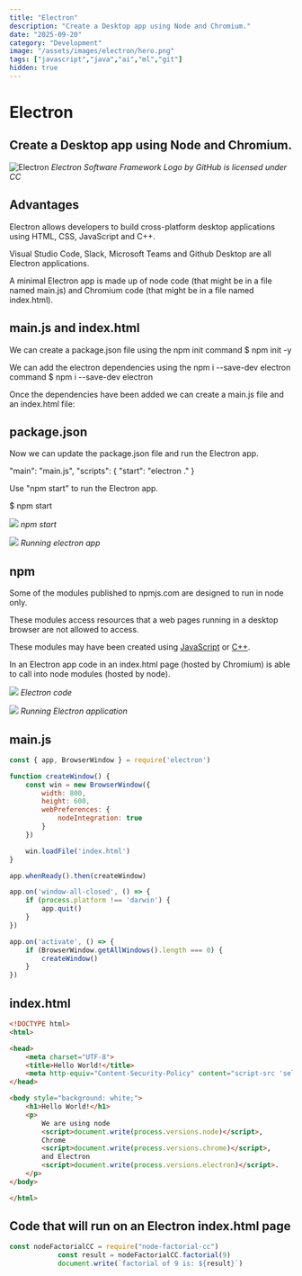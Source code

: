 ```yaml
---
title: "Electron"
description: "Create a Desktop app using Node and Chromium."
date: "2025-09-20"
category: "Development"
image: "/assets/images/electron/hero.png"
tags: ["javascript","java","ai","ml","git"]
hidden: true
---
```


# Electron

## Create a Desktop app using Node and Chromium.

![Electron](/assets/images/electron/1200px-electron-software-framework-logo.svg-1200x1200.png)
*Electron Software Framework Logo by GitHub is licensed under CC*


## Advantages

Electron allows developers to build cross-platform desktop applications using HTML, CSS, JavaScript and C++.

Visual Studio Code, Slack, Microsoft Teams and Github Desktop are all Electron applications.

A minimal Electron app is made up of node code (that might be in a file named main.js) and Chromium code (that might be in a file named index.html).


## main.js and index.html

We can create a package.json file using the npm init command
$ npm init -y

We can add the electron dependencies using the npm i --save-dev electron command
$ npm i --save-dev electron

Once the dependencies have been added we can create a main.js file and an index.html file:


## package.json

Now we can update the package.json file and run the Electron app.

"main": "main.js",
    "scripts": {
  "start": "electron ."
    }

Use "npm start" to run the Electron app.

$ npm start

![](/assets/images/electron/screen-shot-2021-02-23-at-2.36.38-pm-1836x1166.png)
*npm start*

![](/assets/images/electron/screen-shot-2021-02-23-at-2.44.21-pm-1588x1194.png)
*Running electron app*


## npm

Some of the modules published to npmjs.com are designed to run in node only.

These modules access resources that a web pages running in a desktop browser are not allowed to access. 

These modules may have been created using [JavaScript](npm.html) or [C++](npmCC.html).

In an Electron app code in an index.html page (hosted by Chromium) is able to call into node modules (hosted by node).

![](/assets/images/electron/screen-shot-2021-02-26-at-2.41.35-pm-1836x1169.png)
*Electron code*

![](/assets/images/electron/screen-shot-2021-02-26-at-2.46.42-pm-1314x780.png)
*Running Electron application*


## main.js

```javascript
const { app, BrowserWindow } = require('electron')

function createWindow() {
    const win = new BrowserWindow({
        width: 800,
        height: 600,
        webPreferences: {
            nodeIntegration: true
        }
    })

    win.loadFile('index.html')
}

app.whenReady().then(createWindow)

app.on('window-all-closed', () => {
    if (process.platform !== 'darwin') {
        app.quit()
    }
})

app.on('activate', () => {
    if (BrowserWindow.getAllWindows().length === 0) {
        createWindow()
    }
})
```

## index.html

```html
<!DOCTYPE html>
<html>

<head>
    <meta charset="UTF-8">
    <title>Hello World!</title>
    <meta http-equiv="Content-Security-Policy" content="script-src 'self' 'unsafe-inline';" />
</head>

<body style="background: white;">
    <h1>Hello World!</h1>
    <p>
        We are using node
        <script>document.write(process.versions.node)</script>,
        Chrome
        <script>document.write(process.versions.chrome)</script>,
        and Electron
        <script>document.write(process.versions.electron)</script>.
    </p>
</body>

</html>
```

## Code that will run on an Electron index.html page

```typescript
const nodeFactorialCC = require("node-factorial-cc")
            const result = nodeFactorialCC.factorial(9)
            document.write(`factorial of 9 is: ${result}`)
```

